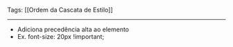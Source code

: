 
Tags: [[Ordem da Cascata de Estilo]]

----

- Adiciona precedência alta ao elemento
- Ex. font-size: 20px !important;